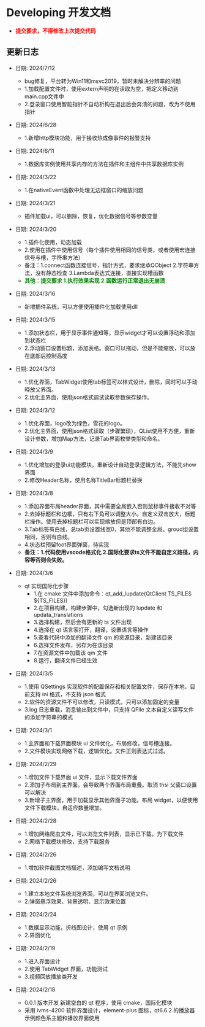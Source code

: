 # Developing 开发文档
* <span style="color:red;">**提交要求，不得修改上次提交代码**</span>

## 更新日志

+ 日期: 2024/7/12
    - bug修复，平台转为Win11和msvc2019，暂时未解决分辨率的问题
    - 1.加载配置文件时，使用extern声明的在读取为空，把定义移动到main.cpp文件中
    - 2.登录窗口使用智能指针不自动析构在退出后会奔溃的问题，改为不使用指针
        
+ 日期: 2024/6/28
    - 1.新增http模块功能，用于接收热成像事件的报警支持

+ 日期: 2024/6/11
    - 1.数据库实例使用共享内存的方法在插件和主组件中共享数据库实例
  
+ 日期: 2024/3/22
    - 1.在nativeEvent函数中处理无边框窗口的缩放问题

+ 日期: 2024/3/21
    - 插件加载ui，可以删除，恢复，优化数据信号等参数变量
 
+ 日期: 2024/3/20   
    - 1.插件化使用，动态加载
    - 2.使用在插件中使用信号（每个插件使用相同的信号类，或者使用宏连接信号与槽，字符串方法）
    - 备注：1.connect函数连接信号，指针方式，要求继承QObject 2.字符串方法，没有静态检查 3.Lambda表达式连接，直接实现槽函数
    + <span style="color:green;">**其他：提交要求 1.执行效果实现 2.函数运行正常退出无崩溃**</span>
    
+ 日期: 2024/3/16  
    - 新增插件系统，可以方便使用插件化加载使用dll

+ 日期: 2024/3/15

    - 1.添加状态栏，用于显示事件通知等，显示widget才可以设置浮动和添加到状态栏
    - 2.浮动窗口设置标题，添加表格。窗口可以拖动，但是不能缩放，可以放在底部后控制高度
    
+ 日期: 2024/3/13
    
    - 1.优化界面，TabWidget使用tab标签可以样式设计，删除，同时可以手动释放父界面。
    - 2.优化主界面，使用json格式调试读取参数保存操作。

+ 日期: 2024/3/12
    
    - 1.优化界面，logo改为绿色，雪花的logo。
    - 2.优化主界面，使用json格式读取（步骤繁琐），QList使用不方便，重新设计参数，增加Map方法，记录Tab界面枚举类型和命名。
    
+ 日期: 2024/3/9
    
    - 1.优化增加的登录ui功能模块，重新设计自动登录逻辑方法，不能先show界面
    - 2.修改Header名称，使用名称TitleBar标题栏替换

+ 日期: 2024/3/8

    - 1.添加界面布局header界面，其中需要全局嵌入否则鼠标事件接收不对等
    - 2.去掉标题栏和边框，只有右下角可以调整大小。自定义双击放大，标题栏操作。使用去掉标题栏可以实现缩放但是顶部有白边。
    - 3.Tab标签有白线，总tab页设置线宽0，其他不能调整全局。groud组设置相同，否则有白线。
    - 4.状态栏预留foot界面弹窗，待实现
    * **备注：1.代码使用vscode格式化 2.国际化要求ts文件不能自定义路径，内容等否则会失败。**

+ 日期: 2024/3/6

  - qt 实现国际化步骤
    - 1.在 cmake 文件中添加命令：qt_add_lupdate(QtClient TS_FILES ${TS_FILES})
    - 2.在项目构建，构建步骤中，勾选新出现的 lupdate 和 updata_translations
    - 3.选择构建，然后会有更新的 ts 文件出现
    - 4.选择在 qt 语言家打开，翻译，设置语言等操作
    - 5.查看代码中添加的翻译文件 qm 的资源目录，新建该目录
    - 6.选择文件发布，另存为在该目录
    - 7.在资源文件中加载该 qm 文件
    - 8.运行，翻译文件已经生效

+ 日期: 2024/3/5

  - 1.使用 QSettings 实现软件的配置保存和相关配置文件，保存在本地，目前支持 ini 格式，不支持 json 格式
  - 2.软件的资源文件不可以修改，只读模式，只可以添加固定的变量
  - 3.log 日志重载，消息输出到文件中，只支持 QFile 文本自定义读写文件的添加字符串的模式

+ 日期: 2024/3/1

  - 1.主界面和下载界面模块 ui 文件优化，布局修改，信号槽连接。
  - 2.文件模块实现网络下载，逻辑优化。文件正则表达式过滤。

+ 日期: 2024/2/29

  - 1.增加文件下载界面 ui 文件，显示下载文件界面
  - 2.添加子布局到主界面，会导致两个界面布局重叠。取消 thsi 父窗口设置可以解决
  - 3.新增子主界面，用于加载显示其他界面子功能。布局 widget，以便使用文件下载模块，自适应数量增加。

+ 日期: 2024/2/28

  - 1.增加网络爬虫文件，可以浏览文件列表，显示已下载，为下载文件
  - 2.网络下载模块修改，支持下载服务

+ 日期: 2024/2/26

  - 1.增加软件截图文档描述，添加编写文档说明

+ 日期: 2024/2/26

  - 1.建立本地文件系统浏览界面，可以在界面浏览文件。
  - 2.弹窗悬浮效果、背景透明、显示效果位置

+ 日期: 2024/2/24

  - 1.数据显示功能，折线图设计，使用 qt 示例
  - 2.界面优化

+ 日期: 2024/2/19

  - 1.进入界面设计
  - 2.使用 TabWidget 界面，功能测试
  - 3.视频回放播放类开发

+ 日期: 2024/2/18

  - 0.0.1 版本开发 新建空白的 qt 程序，使用 cmake，国际化模块
  - 采用 ivms-4200 软件界面设计，element-plus 图标，qt6.6.2 的播放器示例颜色系主题和播放界面使用
